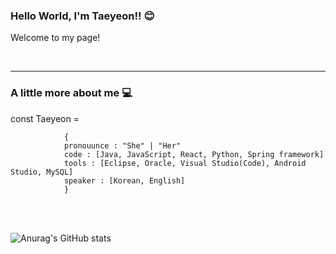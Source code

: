 ### Hello World, I'm Taeyeon!! 😊

Welcome to my page!

</br>
<hr>

### A little more about me 💻

const Taeyeon =

                {  
                pronouunce : "She" | "Her" 
                code : [Java, JavaScript, React, Python, Spring framework]
                tools : [Eclipse, Oracle, Visual Studio(Code), Android Studio, MySQL]
                speaker : [Korean, English]
                }


</br></br>

![Anurag's GitHub stats](https://github-readme-stats.vercel.app/api?username=ktyeon&show_icons=true&theme=radical)


  
